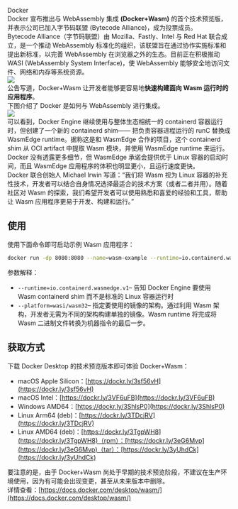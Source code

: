 Docker<br />Docker 宣布推出与 WebAssembly 集成 **(Docker+Wasm)** 的首个技术预览版，并表示公司已加入字节码联盟 (Bytecode Alliance)，成为投票成员。<br />Bytecode Alliance（字节码联盟）由 Mozilla、Fastly、Intel 与 Red Hat 联合成立，是一个推动 WebAssembly 标准化的组织，该联盟旨在通过协作实施标准和提出新标准，以完善 WebAssembly 在浏览器之外的生态。目前正在积极推动 WASI (WebAssembly System Interface)，使 WebAssembly 能够安全地访问文件、网络和内存等系统资源。<br />![](https://cdn.nlark.com/yuque/0/2023/png/396745/1679216263639-91deca12-f911-49e4-bd7b-9b0c86939ced.png#averageHue=%23ffffff&clientId=u93f701d5-b4ac-4&from=paste&id=u2fa75ccd&originHeight=404&originWidth=966&originalType=url&ratio=2.5&rotation=0&showTitle=false&status=done&style=none&taskId=ue3c04c70-ba88-46ab-be67-40ee9909427&title=)<br />公告写道，Docker+Wasm 让开发者能够更容易地**快速构建面向 Wasm 运行时的应用程序**。<br />下图介绍了 Docker 是如何与 WebAssembly 进行集成。<br />![](https://cdn.nlark.com/yuque/0/2023/png/396745/1679216263655-06cdc10a-d1b9-4606-a839-683ead3491fe.png#averageHue=%23c7d6c2&clientId=u93f701d5-b4ac-4&from=paste&id=u9b1584c1&originHeight=364&originWidth=616&originalType=url&ratio=2.5&rotation=0&showTitle=false&status=done&style=none&taskId=u9a42c17c-cdf3-4a1d-af4d-6ba5e438311&title=)<br />可以看到，Docker Engine 继续使用与整体生态相统一的 containerd 容器运行时，但创建了一个新的 containerd shim—— 把负责容器进程运行的 runC 替换成 WasmEdge runtime。据称这是和 WasmEdge 合作的项目，这个 containerd shim 从 OCI artifact 中提取 Wasm 模块，并使用 WasmEdge runtime 来运行。<br />Docker 没有透露更多细节，但 WasmEdge 承诺会提供优于 Linux 容器的启动时间，而且 WasmEdge 应用程序的体积也明显更小，且运行速度更快。<br />Docker 联合创始人 Michael Irwin 写道：“我们将 Wasm 视为 Linux 容器的补充性技术，开发者可以结合自身情况选择最适合的技术方案（或者二者并用）。随着社区对 Wasm 的探索，我们希望开发者可以使用熟悉和喜爱的经验和工具，帮助让 Wasm 应用程序更易于开发、构建和运行。”
<a name="QMNTG"></a>
## 使用
使用下面命令即可启动示例 Wasm 应用程序：
```bash
docker run -dp 8080:8080 --name=wasm-example --runtime=io.containerd.wasmedge.v1 --platform=wasi/wasm32 michaelirwin244/wasm-example
```
参数解释：

- `--runtime=io.containerd.wasmedge.v1`– 告知 Docker Engine 要使用 Wasm containerd shim 而不是标准的 Linux 容器运行时
- `--platform=wasi/wasm32`– 指定要使用的镜像的架构。通过利用 Wasm 架构，开发者无需为不同的架构构建单独的镜像。Wasm runtime 将完成将 Wasm 二进制文件转换为机器指令的最后一步。
<a name="THv0x"></a>
## 获取方式
下载 Docker Desktop 的技术预览版本即可体验 Docker+Wasm：

- macOS Apple Silicon：[https://dockr.ly/3sf56vH](https://dockr.ly/3sf56vH)
- macOS Intel：[https://dockr.ly/3VF6uFB](https://dockr.ly/3VF6uFB)
- Windows AMD64：[https://dockr.ly/3ShlsP0](https://dockr.ly/3ShlsP0)
- Linux Arm64 (deb)：[https://dockr.ly/3TDcjRV](https://dockr.ly/3TDcjRV)
- Linux AMD64 (deb)：[https://dockr.ly/3TgpWH8](https://dockr.ly/3TgpWH8)（rpm）：[https://dockr.ly/3eG6Mvp](https://dockr.ly/3eG6Mvp)（tar）：[https://dockr.ly/3yUhdCk](https://dockr.ly/3yUhdCk)

要注意的是，由于 Docker+Wasm 尚处于早期的技术预览阶段，不建议在生产环境使用，因为有可能会出现变更，甚至从未来版本中删除。<br />详情查看：[https://docs.docker.com/desktop/wasm/](https://docs.docker.com/desktop/wasm/)

